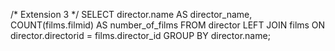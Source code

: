 /* Extension 3 */
SELECT director.name AS director_name, 
       COUNT(films.filmid) AS number_of_films
FROM director
LEFT JOIN films ON director.directorid = films.director_id
GROUP BY director.name;